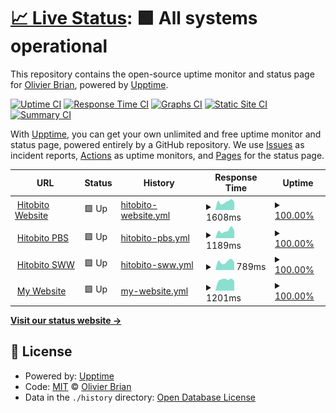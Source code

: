# [📈 Live Status](https://olibrian.github.io/hitobito_upptime): <!--live status--> **🟩 All systems operational**

This repository contains the open-source uptime monitor and status page for [Olivier Brian](https://olibrian.github.io/hitobito_upptime), powered by [Upptime](https://github.com/upptime/upptime).

[![Uptime CI](https://github.com/olibrian/hitobito_upptime/workflows/Uptime%20CI/badge.svg)](https://github.com/olibrian/hitobito_upptime/actions?query=workflow%3A%22Uptime+CI%22)
[![Response Time CI](https://github.com/olibrian/hitobito_upptime/workflows/Response%20Time%20CI/badge.svg)](https://github.com/olibrian/hitobito_upptime/actions?query=workflow%3A%22Response+Time+CI%22)
[![Graphs CI](https://github.com/olibrian/hitobito_upptime/workflows/Graphs%20CI/badge.svg)](https://github.com/olibrian/hitobito_upptime/actions?query=workflow%3A%22Graphs+CI%22)
[![Static Site CI](https://github.com/olibrian/hitobito_upptime/workflows/Static%20Site%20CI/badge.svg)](https://github.com/olibrian/hitobito_upptime/actions?query=workflow%3A%22Static+Site+CI%22)
[![Summary CI](https://github.com/olibrian/hitobito_upptime/workflows/Summary%20CI/badge.svg)](https://github.com/olibrian/hitobito_upptime/actions?query=workflow%3A%22Summary+CI%22)

With [Upptime](https://upptime.js.org), you can get your own unlimited and free uptime monitor and status page, powered entirely by a GitHub repository. We use [Issues](https://github.com/olibrian/hitobito_upptime/issues) as incident reports, [Actions](https://github.com/olibrian/hitobito_upptime/actions) as uptime monitors, and [Pages](https://olibrian.github.io/hitobito_upptime) for the status page.

<!--start: status pages-->
<!-- This summary is generated by Upptime (https://github.com/upptime/upptime) -->
<!-- Do not edit this manually, your changes will be overwritten -->
<!-- prettier-ignore -->
| URL | Status | History | Response Time | Uptime |
| --- | ------ | ------- | ------------- | ------ |
| <img alt="" src="https://icons.duckduckgo.com/ip3/www.hitobito.ch.ico" height="13"> [Hitobito Website](https://www.hitobito.ch) | 🟩 Up | [hitobito-website.yml](https://github.com/olibrian/hitobito_uptime/commits/HEAD/history/hitobito-website.yml) | <details><summary><img alt="Response time graph" src="./graphs/hitobito-website/response-time-week.png" height="20"> 1608ms</summary><br><a href="https://olibrian.github.io/hitobito_uptime/history/hitobito-website"><img alt="Response time 1659" src="https://img.shields.io/endpoint?url=https%3A%2F%2Fraw.githubusercontent.com%2Folibrian%2Fhitobito_uptime%2FHEAD%2Fapi%2Fhitobito-website%2Fresponse-time.json"></a><br><a href="https://olibrian.github.io/hitobito_uptime/history/hitobito-website"><img alt="24-hour response time 1561" src="https://img.shields.io/endpoint?url=https%3A%2F%2Fraw.githubusercontent.com%2Folibrian%2Fhitobito_uptime%2FHEAD%2Fapi%2Fhitobito-website%2Fresponse-time-day.json"></a><br><a href="https://olibrian.github.io/hitobito_uptime/history/hitobito-website"><img alt="7-day response time 1608" src="https://img.shields.io/endpoint?url=https%3A%2F%2Fraw.githubusercontent.com%2Folibrian%2Fhitobito_uptime%2FHEAD%2Fapi%2Fhitobito-website%2Fresponse-time-week.json"></a><br><a href="https://olibrian.github.io/hitobito_uptime/history/hitobito-website"><img alt="30-day response time 1642" src="https://img.shields.io/endpoint?url=https%3A%2F%2Fraw.githubusercontent.com%2Folibrian%2Fhitobito_uptime%2FHEAD%2Fapi%2Fhitobito-website%2Fresponse-time-month.json"></a><br><a href="https://olibrian.github.io/hitobito_uptime/history/hitobito-website"><img alt="1-year response time 1659" src="https://img.shields.io/endpoint?url=https%3A%2F%2Fraw.githubusercontent.com%2Folibrian%2Fhitobito_uptime%2FHEAD%2Fapi%2Fhitobito-website%2Fresponse-time-year.json"></a></details> | <details><summary><a href="https://olibrian.github.io/hitobito_uptime/history/hitobito-website">100.00%</a></summary><a href="https://olibrian.github.io/hitobito_uptime/history/hitobito-website"><img alt="All-time uptime 100.00%" src="https://img.shields.io/endpoint?url=https%3A%2F%2Fraw.githubusercontent.com%2Folibrian%2Fhitobito_uptime%2FHEAD%2Fapi%2Fhitobito-website%2Fuptime.json"></a><br><a href="https://olibrian.github.io/hitobito_uptime/history/hitobito-website"><img alt="24-hour uptime 100.00%" src="https://img.shields.io/endpoint?url=https%3A%2F%2Fraw.githubusercontent.com%2Folibrian%2Fhitobito_uptime%2FHEAD%2Fapi%2Fhitobito-website%2Fuptime-day.json"></a><br><a href="https://olibrian.github.io/hitobito_uptime/history/hitobito-website"><img alt="7-day uptime 100.00%" src="https://img.shields.io/endpoint?url=https%3A%2F%2Fraw.githubusercontent.com%2Folibrian%2Fhitobito_uptime%2FHEAD%2Fapi%2Fhitobito-website%2Fuptime-week.json"></a><br><a href="https://olibrian.github.io/hitobito_uptime/history/hitobito-website"><img alt="30-day uptime 100.00%" src="https://img.shields.io/endpoint?url=https%3A%2F%2Fraw.githubusercontent.com%2Folibrian%2Fhitobito_uptime%2FHEAD%2Fapi%2Fhitobito-website%2Fuptime-month.json"></a><br><a href="https://olibrian.github.io/hitobito_uptime/history/hitobito-website"><img alt="1-year uptime 100.00%" src="https://img.shields.io/endpoint?url=https%3A%2F%2Fraw.githubusercontent.com%2Folibrian%2Fhitobito_uptime%2FHEAD%2Fapi%2Fhitobito-website%2Fuptime-year.json"></a></details>
| <img alt="" src="https://icons.duckduckgo.com/ip3/db.scout.ch.ico" height="13"> [Hitobito PBS](https://db.scout.ch) | 🟩 Up | [hitobito-pbs.yml](https://github.com/olibrian/hitobito_uptime/commits/HEAD/history/hitobito-pbs.yml) | <details><summary><img alt="Response time graph" src="./graphs/hitobito-pbs/response-time-week.png" height="20"> 1189ms</summary><br><a href="https://olibrian.github.io/hitobito_uptime/history/hitobito-pbs"><img alt="Response time 1248" src="https://img.shields.io/endpoint?url=https%3A%2F%2Fraw.githubusercontent.com%2Folibrian%2Fhitobito_uptime%2FHEAD%2Fapi%2Fhitobito-pbs%2Fresponse-time.json"></a><br><a href="https://olibrian.github.io/hitobito_uptime/history/hitobito-pbs"><img alt="24-hour response time 1184" src="https://img.shields.io/endpoint?url=https%3A%2F%2Fraw.githubusercontent.com%2Folibrian%2Fhitobito_uptime%2FHEAD%2Fapi%2Fhitobito-pbs%2Fresponse-time-day.json"></a><br><a href="https://olibrian.github.io/hitobito_uptime/history/hitobito-pbs"><img alt="7-day response time 1189" src="https://img.shields.io/endpoint?url=https%3A%2F%2Fraw.githubusercontent.com%2Folibrian%2Fhitobito_uptime%2FHEAD%2Fapi%2Fhitobito-pbs%2Fresponse-time-week.json"></a><br><a href="https://olibrian.github.io/hitobito_uptime/history/hitobito-pbs"><img alt="30-day response time 1105" src="https://img.shields.io/endpoint?url=https%3A%2F%2Fraw.githubusercontent.com%2Folibrian%2Fhitobito_uptime%2FHEAD%2Fapi%2Fhitobito-pbs%2Fresponse-time-month.json"></a><br><a href="https://olibrian.github.io/hitobito_uptime/history/hitobito-pbs"><img alt="1-year response time 1248" src="https://img.shields.io/endpoint?url=https%3A%2F%2Fraw.githubusercontent.com%2Folibrian%2Fhitobito_uptime%2FHEAD%2Fapi%2Fhitobito-pbs%2Fresponse-time-year.json"></a></details> | <details><summary><a href="https://olibrian.github.io/hitobito_uptime/history/hitobito-pbs">100.00%</a></summary><a href="https://olibrian.github.io/hitobito_uptime/history/hitobito-pbs"><img alt="All-time uptime 99.99%" src="https://img.shields.io/endpoint?url=https%3A%2F%2Fraw.githubusercontent.com%2Folibrian%2Fhitobito_uptime%2FHEAD%2Fapi%2Fhitobito-pbs%2Fuptime.json"></a><br><a href="https://olibrian.github.io/hitobito_uptime/history/hitobito-pbs"><img alt="24-hour uptime 100.00%" src="https://img.shields.io/endpoint?url=https%3A%2F%2Fraw.githubusercontent.com%2Folibrian%2Fhitobito_uptime%2FHEAD%2Fapi%2Fhitobito-pbs%2Fuptime-day.json"></a><br><a href="https://olibrian.github.io/hitobito_uptime/history/hitobito-pbs"><img alt="7-day uptime 100.00%" src="https://img.shields.io/endpoint?url=https%3A%2F%2Fraw.githubusercontent.com%2Folibrian%2Fhitobito_uptime%2FHEAD%2Fapi%2Fhitobito-pbs%2Fuptime-week.json"></a><br><a href="https://olibrian.github.io/hitobito_uptime/history/hitobito-pbs"><img alt="30-day uptime 100.00%" src="https://img.shields.io/endpoint?url=https%3A%2F%2Fraw.githubusercontent.com%2Folibrian%2Fhitobito_uptime%2FHEAD%2Fapi%2Fhitobito-pbs%2Fuptime-month.json"></a><br><a href="https://olibrian.github.io/hitobito_uptime/history/hitobito-pbs"><img alt="1-year uptime 99.99%" src="https://img.shields.io/endpoint?url=https%3A%2F%2Fraw.githubusercontent.com%2Folibrian%2Fhitobito_uptime%2FHEAD%2Fapi%2Fhitobito-pbs%2Fuptime-year.json"></a></details>
| <img alt="" src="https://icons.duckduckgo.com/ip3/rando-community.ch.ico" height="13"> [Hitobito SWW](https://rando-community.ch/) | 🟩 Up | [hitobito-sww.yml](https://github.com/olibrian/hitobito_uptime/commits/HEAD/history/hitobito-sww.yml) | <details><summary><img alt="Response time graph" src="./graphs/hitobito-sww/response-time-week.png" height="20"> 789ms</summary><br><a href="https://olibrian.github.io/hitobito_uptime/history/hitobito-sww"><img alt="Response time 972" src="https://img.shields.io/endpoint?url=https%3A%2F%2Fraw.githubusercontent.com%2Folibrian%2Fhitobito_uptime%2FHEAD%2Fapi%2Fhitobito-sww%2Fresponse-time.json"></a><br><a href="https://olibrian.github.io/hitobito_uptime/history/hitobito-sww"><img alt="24-hour response time 729" src="https://img.shields.io/endpoint?url=https%3A%2F%2Fraw.githubusercontent.com%2Folibrian%2Fhitobito_uptime%2FHEAD%2Fapi%2Fhitobito-sww%2Fresponse-time-day.json"></a><br><a href="https://olibrian.github.io/hitobito_uptime/history/hitobito-sww"><img alt="7-day response time 789" src="https://img.shields.io/endpoint?url=https%3A%2F%2Fraw.githubusercontent.com%2Folibrian%2Fhitobito_uptime%2FHEAD%2Fapi%2Fhitobito-sww%2Fresponse-time-week.json"></a><br><a href="https://olibrian.github.io/hitobito_uptime/history/hitobito-sww"><img alt="30-day response time 794" src="https://img.shields.io/endpoint?url=https%3A%2F%2Fraw.githubusercontent.com%2Folibrian%2Fhitobito_uptime%2FHEAD%2Fapi%2Fhitobito-sww%2Fresponse-time-month.json"></a><br><a href="https://olibrian.github.io/hitobito_uptime/history/hitobito-sww"><img alt="1-year response time 972" src="https://img.shields.io/endpoint?url=https%3A%2F%2Fraw.githubusercontent.com%2Folibrian%2Fhitobito_uptime%2FHEAD%2Fapi%2Fhitobito-sww%2Fresponse-time-year.json"></a></details> | <details><summary><a href="https://olibrian.github.io/hitobito_uptime/history/hitobito-sww">100.00%</a></summary><a href="https://olibrian.github.io/hitobito_uptime/history/hitobito-sww"><img alt="All-time uptime 99.99%" src="https://img.shields.io/endpoint?url=https%3A%2F%2Fraw.githubusercontent.com%2Folibrian%2Fhitobito_uptime%2FHEAD%2Fapi%2Fhitobito-sww%2Fuptime.json"></a><br><a href="https://olibrian.github.io/hitobito_uptime/history/hitobito-sww"><img alt="24-hour uptime 100.00%" src="https://img.shields.io/endpoint?url=https%3A%2F%2Fraw.githubusercontent.com%2Folibrian%2Fhitobito_uptime%2FHEAD%2Fapi%2Fhitobito-sww%2Fuptime-day.json"></a><br><a href="https://olibrian.github.io/hitobito_uptime/history/hitobito-sww"><img alt="7-day uptime 100.00%" src="https://img.shields.io/endpoint?url=https%3A%2F%2Fraw.githubusercontent.com%2Folibrian%2Fhitobito_uptime%2FHEAD%2Fapi%2Fhitobito-sww%2Fuptime-week.json"></a><br><a href="https://olibrian.github.io/hitobito_uptime/history/hitobito-sww"><img alt="30-day uptime 100.00%" src="https://img.shields.io/endpoint?url=https%3A%2F%2Fraw.githubusercontent.com%2Folibrian%2Fhitobito_uptime%2FHEAD%2Fapi%2Fhitobito-sww%2Fuptime-month.json"></a><br><a href="https://olibrian.github.io/hitobito_uptime/history/hitobito-sww"><img alt="1-year uptime 99.99%" src="https://img.shields.io/endpoint?url=https%3A%2F%2Fraw.githubusercontent.com%2Folibrian%2Fhitobito_uptime%2FHEAD%2Fapi%2Fhitobito-sww%2Fuptime-year.json"></a></details>
| <img alt="" src="https://icons.duckduckgo.com/ip3/obrian.ch.ico" height="13"> [My Website](http://obrian.ch/) | 🟩 Up | [my-website.yml](https://github.com/olibrian/hitobito_uptime/commits/HEAD/history/my-website.yml) | <details><summary><img alt="Response time graph" src="./graphs/my-website/response-time-week.png" height="20"> 1201ms</summary><br><a href="https://olibrian.github.io/hitobito_uptime/history/my-website"><img alt="Response time 1283" src="https://img.shields.io/endpoint?url=https%3A%2F%2Fraw.githubusercontent.com%2Folibrian%2Fhitobito_uptime%2FHEAD%2Fapi%2Fmy-website%2Fresponse-time.json"></a><br><a href="https://olibrian.github.io/hitobito_uptime/history/my-website"><img alt="24-hour response time 1052" src="https://img.shields.io/endpoint?url=https%3A%2F%2Fraw.githubusercontent.com%2Folibrian%2Fhitobito_uptime%2FHEAD%2Fapi%2Fmy-website%2Fresponse-time-day.json"></a><br><a href="https://olibrian.github.io/hitobito_uptime/history/my-website"><img alt="7-day response time 1201" src="https://img.shields.io/endpoint?url=https%3A%2F%2Fraw.githubusercontent.com%2Folibrian%2Fhitobito_uptime%2FHEAD%2Fapi%2Fmy-website%2Fresponse-time-week.json"></a><br><a href="https://olibrian.github.io/hitobito_uptime/history/my-website"><img alt="30-day response time 1283" src="https://img.shields.io/endpoint?url=https%3A%2F%2Fraw.githubusercontent.com%2Folibrian%2Fhitobito_uptime%2FHEAD%2Fapi%2Fmy-website%2Fresponse-time-month.json"></a><br><a href="https://olibrian.github.io/hitobito_uptime/history/my-website"><img alt="1-year response time 1283" src="https://img.shields.io/endpoint?url=https%3A%2F%2Fraw.githubusercontent.com%2Folibrian%2Fhitobito_uptime%2FHEAD%2Fapi%2Fmy-website%2Fresponse-time-year.json"></a></details> | <details><summary><a href="https://olibrian.github.io/hitobito_uptime/history/my-website">100.00%</a></summary><a href="https://olibrian.github.io/hitobito_uptime/history/my-website"><img alt="All-time uptime 97.11%" src="https://img.shields.io/endpoint?url=https%3A%2F%2Fraw.githubusercontent.com%2Folibrian%2Fhitobito_uptime%2FHEAD%2Fapi%2Fmy-website%2Fuptime.json"></a><br><a href="https://olibrian.github.io/hitobito_uptime/history/my-website"><img alt="24-hour uptime 100.00%" src="https://img.shields.io/endpoint?url=https%3A%2F%2Fraw.githubusercontent.com%2Folibrian%2Fhitobito_uptime%2FHEAD%2Fapi%2Fmy-website%2Fuptime-day.json"></a><br><a href="https://olibrian.github.io/hitobito_uptime/history/my-website"><img alt="7-day uptime 100.00%" src="https://img.shields.io/endpoint?url=https%3A%2F%2Fraw.githubusercontent.com%2Folibrian%2Fhitobito_uptime%2FHEAD%2Fapi%2Fmy-website%2Fuptime-week.json"></a><br><a href="https://olibrian.github.io/hitobito_uptime/history/my-website"><img alt="30-day uptime 100.00%" src="https://img.shields.io/endpoint?url=https%3A%2F%2Fraw.githubusercontent.com%2Folibrian%2Fhitobito_uptime%2FHEAD%2Fapi%2Fmy-website%2Fuptime-month.json"></a><br><a href="https://olibrian.github.io/hitobito_uptime/history/my-website"><img alt="1-year uptime 97.11%" src="https://img.shields.io/endpoint?url=https%3A%2F%2Fraw.githubusercontent.com%2Folibrian%2Fhitobito_uptime%2FHEAD%2Fapi%2Fmy-website%2Fuptime-year.json"></a></details>

<!--end: status pages-->

[**Visit our status website →**](https://olibrian.github.io/hitobito_uptime)

## 📄 License

- Powered by: [Upptime](https://github.com/upptime/upptime)
- Code: [MIT](./LICENSE) © [Olivier Brian](https://olibrian.github.io/hitobito_upptime)
- Data in the `./history` directory: [Open Database License](https://opendatacommons.org/licenses/odbl/1-0/)
